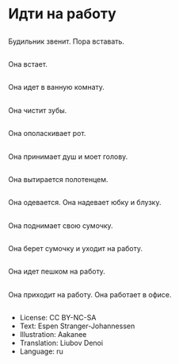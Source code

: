 # Идти на работу

##
Будильник звенит. Пора вставать.

##
Она встает.

##
Она идет в ванную комнату.

##
Она чистит зубы.

##
Она ополаскивает рот.

##
Она принимает душ и моет голову.

##
Она вытирается полотенцем.

##
Она одевается. Она надевает юбку и блузку.

##
Она поднимает свою сумочку.

##
Она берет сумочку и уходит на работу.

##
Она идет пешком на работу.

##
Она приходит на работу. Она работает в офисе.

##
* License: CC BY-NC-SA
* Text: Espen Stranger-Johannessen
* Illustration: Aakanee
* Translation: Liubov Denoi
* Language: ru
